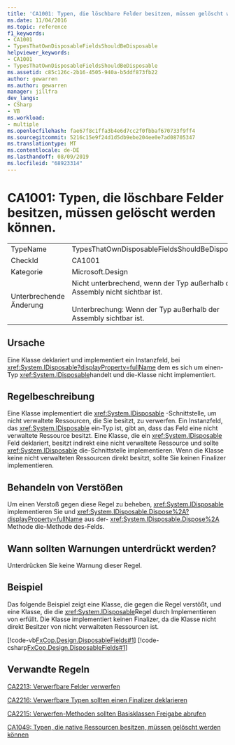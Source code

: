 ```yaml
---
title: 'CA1001: Typen, die löschbare Felder besitzen, müssen gelöscht werden können.'
ms.date: 11/04/2016
ms.topic: reference
f1_keywords:
- CA1001
- TypesThatOwnDisposableFieldsShouldBeDisposable
helpviewer_keywords:
- CA1001
- TypesThatOwnDisposableFieldsShouldBeDisposable
ms.assetid: c85c126c-2b16-4505-940a-b5ddf873fb22
author: gewarren
ms.author: gewarren
manager: jillfra
dev_langs:
- CSharp
- VB
ms.workload:
- multiple
ms.openlocfilehash: fae67f8c1ffa3b4e6d7cc2f0fbbaf670733f9ff4
ms.sourcegitcommit: 5216c15e9f24d1d5db9ebe204ee0e7ad08705347
ms.translationtype: MT
ms.contentlocale: de-DE
ms.lasthandoff: 08/09/2019
ms.locfileid: "68923314"
---
```

# <a name="ca1001-types-that-own-disposable-fields-should-be-disposable"></a>CA1001: Typen, die löschbare Felder besitzen, müssen gelöscht werden können.

|||
|-|-|
|TypeName|TypesThatOwnDisposableFieldsShouldBeDisposable|
|CheckId|CA1001|
|Kategorie|Microsoft.Design|
|Unterbrechende Änderung|Nicht unterbrechend, wenn der Typ außerhalb der Assembly nicht sichtbar ist.<br /><br /> Unterbrechung: Wenn der Typ außerhalb der Assembly sichtbar ist.|

## <a name="cause"></a>Ursache
Eine Klasse deklariert und implementiert ein Instanzfeld, bei <xref:System.IDisposable?displayProperty=fullName> dem es sich um einen-Typ <xref:System.IDisposable>handelt und die-Klasse nicht implementiert.

## <a name="rule-description"></a>Regelbeschreibung
Eine Klasse implementiert die <xref:System.IDisposable> -Schnittstelle, um nicht verwaltete Ressourcen, die Sie besitzt, zu verwerfen. Ein Instanzfeld, das <xref:System.IDisposable> ein-Typ ist, gibt an, dass das Feld eine nicht verwaltete Ressource besitzt. Eine Klasse, die ein <xref:System.IDisposable> Feld deklariert, besitzt indirekt eine nicht verwaltete Ressource und sollte <xref:System.IDisposable> die-Schnittstelle implementieren. Wenn die Klasse keine nicht verwalteten Ressourcen direkt besitzt, sollte Sie keinen Finalizer implementieren.

## <a name="how-to-fix-violations"></a>Behandeln von Verstößen
Um einen Verstoß gegen diese Regel zu beheben, <xref:System.IDisposable> implementieren Sie und <xref:System.IDisposable.Dispose%2A?displayProperty=fullName> aus der- <xref:System.IDisposable.Dispose%2A> Methode die-Methode des-Felds.

## <a name="when-to-suppress-warnings"></a>Wann sollten Warnungen unterdrückt werden?
Unterdrücken Sie keine Warnung dieser Regel.

## <a name="example"></a>Beispiel
Das folgende Beispiel zeigt eine Klasse, die gegen die Regel verstößt, und eine Klasse, die die <xref:System.IDisposable>Regel durch Implementieren von erfüllt. Die Klasse implementiert keinen Finalizer, da die Klasse nicht direkt Besitzer von nicht verwalteten Ressourcen ist.

[!code-vb[FxCop.Design.DisposableFields#1](../code-quality/codesnippet/VisualBasic/ca1001-types-that-own-disposable-fields-should-be-disposable_1.vb)]
[!code-csharp[FxCop.Design.DisposableFields#1](../code-quality/codesnippet/CSharp/ca1001-types-that-own-disposable-fields-should-be-disposable_1.cs)]

## <a name="related-rules"></a>Verwandte Regeln
[CA2213: Verwerfbare Felder verwerfen](../code-quality/ca2213-disposable-fields-should-be-disposed.md)

[CA2216: Verwerfbare Typen sollten einen Finalizer deklarieren](../code-quality/ca2216-disposable-types-should-declare-finalizer.md)

[CA2215: Verwerfen-Methoden sollten Basisklassen Freigabe abrufen](../code-quality/ca2215-dispose-methods-should-call-base-class-dispose.md)

[CA1049: Typen, die native Ressourcen besitzen, müssen gelöscht werden können](../code-quality/ca1049-types-that-own-native-resources-should-be-disposable.md)
